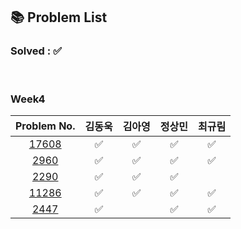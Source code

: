 ## 📚 Problem List 

### Solved : ✅

<br>

### Week4

|Problem No.|김동욱|김아영|정상민|최규림|
|:-----------:|:-----:|:----:|:----:|:----:|
|[17608](https://www.acmicpc.net/problem/17608)|✅   |  ✅ | ✅ | ✅ |
|[2960](https://www.acmicpc.net/problem/2960)| ✅  | ✅  | ✅ | ✅ |
|[2290](https://www.acmicpc.net/problem/2290)|  ✅ | ✅  |✅  |   |
|[11286](https://www.acmicpc.net/problem/11286)| ✅  |✅   | ✅ | ✅  |
|[2447](https://www.acmicpc.net/problem/2447)| ✅  |  |✅  | ✅  |

